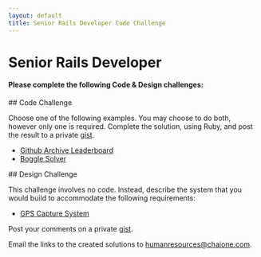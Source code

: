 ```yaml
---
layout: default
title: Senior Rails Developer Code Challenge
---
```


# Senior Rails Developer

#### Please complete the following Code & Design challenges:

<div class="challenge" markdown="1">
## Code Challenge

Choose one of the following examples.  You may choose to do both, however only
one is required.  Complete the solution, using Ruby, and
post the result to a private [gist](http://gist.github.com).

- [Github Archive Leaderboard](/challenges/github-archive-leaderboard.html)
- [Boggle Solver](/challenges/boggle.html)
</div>


<div class="challenge" markdown="1">
## Design Challenge

This challenge involves no code.  Instead, describe the system that you would build
to accommodate the following requirements:

- [GPS Capture System](/challenges/gps-capture.html)

Post your comments on a private [gist](http:/gist.github.com).
</div>

Email the links to the created solutions to [humanresources@chaione.com](mailto://humanresources@chaione.com).
